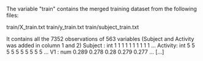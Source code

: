 
The variable "train" contains the merged training dataset from the
following files:

 train/X_train.txt
 train/y_train.txt
 train/subject_train.txt

It contains all the 7352 observations of 563 variables (Subject and Activity was added in column 1 and 2)
 Subject : int  1 1 1 1 1 1 1 1 1 1 ...
 Activity: int  5 5 5 5 5 5 5 5 5 5 ...
 V1      : num  0.289 0.278 0.28 0.279 0.277 ...
 [...]
